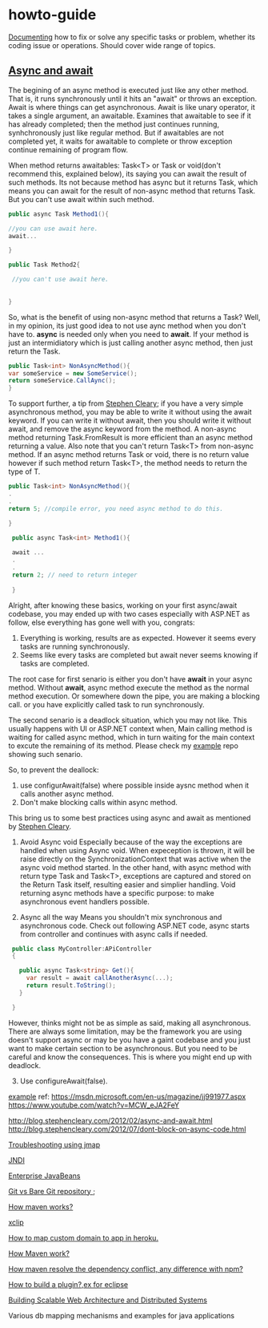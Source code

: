 # howto-guide

[Documenting](https://github.com/bhochhi/howto-guide/wiki) how to fix or solve any specific tasks or problem, whether its coding issue or operations. Should cover wide range of topics.


[Async and await]()
---
The begining of an async method is executed just like any other method. That is, it runs synchronously until it hits an "await" or throws an exception. Await is where things can get asynchronous. Await is like unary operator, it takes a single argument, an awaitable. Examines that awaitable to see if it has already completed; then the method just continues running, synhchronously just like regular method. But if awaitables are not completed yet, it waits for awaitable to complete or throw exception continue remaining of program flow. 

When method returns awaitables: Task\<T> or Task or void(don't recommend this, explained below), its saying you can await the result of such methods. Its not because method has async but it returns Task, which means you can await for the result of non-async method that returns Task. But you can't use await within such method. 

```c#
public async Task Method1(){

//you can use await here.
await...

}

public Task Method2{

 //you can't use await here. 
 
 
}

```

So, what is the benefit of using non-async method that returns a Task?
Well, in my opinion, its just good idea to not use aync method when you don't have to. __async__ is needed only when you need to __await__. If your method is just an intermidiatory which is just calling another async method, then just return the Task. 
```c#
public Task<int> NonAsyncMethod(){
var someService = new SomeService();
return someService.CallAync();
}
```
To support further, a tip from [Stephen Cleary](http://blog.stephencleary.com/); if you have a very simple asynchronous method, you may be able to write it without using the await keyword. If you can write it without await, then you should write it without await, and remove the async keyword from the method. A non-async method returning Task.FromResult is more efficient than an async method returning a value.
Also note that you can't return Task\<T> from non-async method. If an async method returns Task or void, there is no return value however if such method return Task\<T>, the method needs to return the type of T. 
```c#
public Task<int> NonAsyncMethod(){
.
.
return 5; //compile error, you need async method to do this.

}

 public async Task<int> Method1(){
 
 await ...
 .
 .
 return 2; // need to return integer 
 
 }
```

Alright, after knowing these basics, working on your first async/await codebase, you may ended up with two cases especially with ASP.NET as follow, else everything has gone well with you, congrats: 
  1. Everything is working, results are as expected. However it seems every tasks are running synchronously.
  2. Seems like every tasks are completed but await never seems knowing if tasks are completed. 

The root case for first senario is either you don't have __await__ in your async method. Without __await__, async method execute the method as the normal method execution. Or somewhere down the pipe, you are making a blocking call. or you have explicitly called task to run synchronously.

The second senario is a deadlock situation, which you may not like. This usually happens with UI or ASP.NET context when, Main calling method is waiting for called async method, which in turn waiting for the main context to excute the remaining of its method. Please check my [example]() repo showing such senario.

So, to prevent the deallock:
 1. use configurAwait(false) where possible inside aysnc method when it calls another async method.
 2. Don't make blocking calls within async method.

This bring us to some best practices using async and await as mentioned by [Stephen Cleary](https://msdn.microsoft.com/en-us/magazine/jj991977.aspx).

1. Avoid Async void
  Especially because of the way the exceptions are handled when using Async void. When expeception is thrown, it will be raise directly on the SynchronizationContext that was active when the async void method started. In the other hand, with async method with return type Task and Task\<T>, exceptions are captured and stored on the Return Task itself, resulting easier and simplier handling. Void returning async methods have a specific purpose: to make asynchronous event handlers possible.

2. Async all the way
 Means you shouldn't mix synchronous and asynchronous code.  Check out following ASP.NET code, async starts from controller  and continues with async calls if needed. 
  ```c#
   public class MyController:APiController
   {

     public async Task<string> Get(){
       var result = await callAnotherAsync(...);
       return result.ToString();
     }

   }
  ```
 However, thinks might not be as simple as said, making all asynchronous. There are always some limitation, may be the framework you are using doesn't support async or may be you have a gaint codebase and you just want to make certain section to be asynchronous. But you need to be careful and know the consequences. This is where you might end up with deadlock.
 
 
    
3. Use configureAwait(false).





 [example]()
 ref: https://msdn.microsoft.com/en-us/magazine/jj991977.aspx
 https://www.youtube.com/watch?v=MCW_eJA2FeY
 
 http://blog.stephencleary.com/2012/02/async-and-await.html
 http://blog.stephencleary.com/2012/07/dont-block-on-async-code.html

[Troubleshooting using jmap](https://github.com/bhochhi/howto-guide/wiki/Troubleshooting-using-jmap)

[JNDI](https://github.com/bhochhi/howto-guide/wiki/JNDI)

[Enterprise JavaBeans](https://github.com/bhochhi/howto-guide/wiki/Enterprise-JavaBeans)

[Git vs Bare Git repository ](http://www.saintsjd.com/2011/01/what-is-a-bare-git-repository/);

[How maven works?](https://github.com/bhochhi/howto-guide/wiki/How-maven-works%3F)

[xclip]()

[How to map custom domain to app in heroku.](https://github.com/bhochhi/howto-guide/wiki/JNDI)

[How Maven work?](https://github.com/bhochhi/howto-guide/wiki/How-maven-works%3F)

[How maven resolve the dependency conflict, any difference with npm?]()

[How to build a plugin?,ex for eclipse]()

[Building Scalable Web Architecture and Distributed Systems](http://www.drdobbs.com/web-development/building-scalable-web-architecture-and-d/240142422)

Various db mapping mechanisms and examples for java applications

